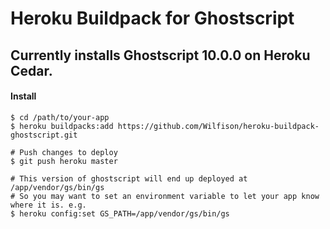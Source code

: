 # Heroku Buildpack for Ghostscript

## Currently installs Ghostscript 10.0.0 on Heroku Cedar.

#### Install

```shell
$ cd /path/to/your-app
$ heroku buildpacks:add https://github.com/Wilfison/heroku-buildpack-ghostscript.git

# Push changes to deploy
$ git push heroku master

# This version of ghostscript will end up deployed at /app/vendor/gs/bin/gs
# So you may want to set an environment variable to let your app know where it is. e.g.
$ heroku config:set GS_PATH=/app/vendor/gs/bin/gs
```
